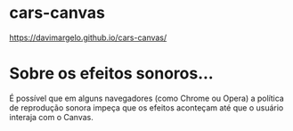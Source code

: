 # cars-canvas
https://davimargelo.github.io/cars-canvas/

# Sobre os efeitos sonoros...
É possível que em alguns navegadores (como Chrome ou Opera) a política de reprodução sonora impeça que os efeitos aconteçam até que o usuário interaja com o Canvas.

